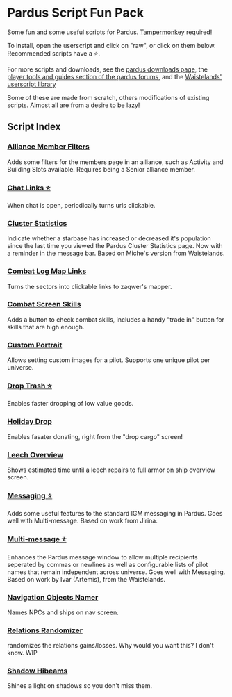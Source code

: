 # Pardus Script Fun Pack
Some fun and some useful scripts for [Pardus](https://www.pardus.at/?bonus=104041). [Tampermonkey](https://tampermonkey.net/) required!

To install, open the userscript and click on "raw", or click on them below. Recommended scripts have a ⭐.

For more scripts and downloads, see the [pardus downloads page](http://www.pardus.at/index.php?section=downloads), the [player tools and guides section of the pardus forums](http://forum.pardus.at/index.php?showforum=32), and the [Waistelands' userscript library](http://www.thewaistelands.info/category/userscript-library/)

Some of these are made from scratch, others modifications of existing scripts. Almost all are from a desire to be lazy!

## Script Index

### [Alliance Member Filters](https://github.com/Tsunder/pardus-script-fun-pack/raw/master/userscripts/pardus_alliance_member_filters.user.js)
Adds some filters for the members page in an alliance, such as Activity and Building Slots available. Requires being a Senior alliance member.

### [Chat Links ⭐](https://github.com/Tsunder/pardus-script-fun-pack/raw/master/userscripts/pardus_chat_links.user.js)
When chat is open, periodically turns urls clickable.

### [Cluster Statistics](https://github.com/Tsunder/pardus-script-fun-pack/raw/master/userscripts/pardus_cluster_statistics.user.js)
Indicate whether a starbase has increased or decreased it's population since the last time you viewed the Pardus Cluster Statistics page. Now with a reminder in the message bar. Based on Miche's version from Waistelands.

### [Combat Log Map Links](https://github.com/Tsunder/pardus-script-fun-pack/raw/master/userscripts/pardus_combat_log_map_links.user.js)
Turns the sectors into clickable links to zaqwer's mapper.

### [Combat Screen Skills](https://github.com/Tsunder/pardus-script-fun-pack/raw/master/userscripts/pardus_combat_screen_skills.user.js)
Adds a button to check combat skills, includes a handy "trade in" button for skills that are high enough.

### [Custom Portrait](https://github.com/Tsunder/pardus-script-fun-pack/raw/master/userscripts/pardus_custom_portrait.user.js)
Allows setting custom images for a pilot. Supports one unique pilot per universe.

### [Drop Trash ⭐](https://github.com/Tsunder/pardus-script-fun-pack/raw/master/userscripts/pardus_drop_trash.user.js)
Enables faster dropping of low value goods.

### [Holiday Drop](https://github.com/Tsunder/pardus-script-fun-pack/raw/master/userscripts/pardus_holiday_drop.user.js)
Enables fasater donating, right from the "drop cargo" screen!

### [Leech Overview](https://github.com/Tsunder/pardus-script-fun-pack/raw/master/userscripts/pardus_leech_overview.user.js)
Shows estimated time until a leech repairs to full armor on ship overview screen.

### [Messaging ⭐](https://github.com/Tsunder/pardus-script-fun-pack/raw/master/userscripts/pardus_messaging.user.js)
Adds some useful features to the standard IGM messaging in Pardus. Goes well with Multi-message. Based on work from Jirina.

### [Multi-message ⭐](https://github.com/Tsunder/pardus-script-fun-pack/raw/master/userscripts/pardus_multi_message.user.js)
Enhances the Pardus message window to allow multiple recipients seperated by commas or newlines as well as configurable lists of pilot names that remain independent across universe. Goes well with Messaging. Based on work by Ivar (Artemis), from the Waistelands. 

### [Navigation Objects Namer](https://github.com/Tsunder/pardus-script-fun-pack/raw/master/userscripts/pardus_navigation_objects_namer.user.js)
Names NPCs and ships on nav screen.

### [Relations Randomizer](https://github.com/Tsunder/pardus-script-fun-pack/raw/master/userscripts/pardus_relations_randomizer.user.js)
randomizes the relations gains/losses. Why would you want this? I don't know. WIP

### [Shadow Hibeams](https://github.com/Tsunder/pardus-script-fun-pack/raw/master/userscripts/pardus_shadow_highbeams.user.js)
Shines a light on shadows so you don't miss them.
